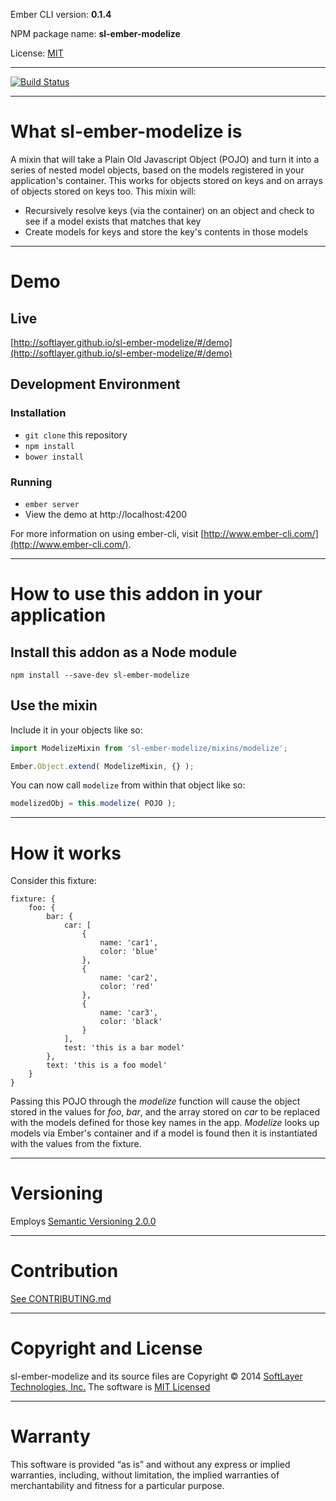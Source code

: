Ember CLI version: **0.1.4**

NPM package name: **sl-ember-modelize**

License: [MIT](LICENSE.md)

---

[![Build Status](https://travis-ci.org/softlayer/sl-ember-modelize.svg?branch=develop)](https://travis-ci.org/softlayer/sl-ember-modelize)

---

# What sl-ember-modelize is

A mixin that will take a Plain Old Javascript Object (POJO) and turn it into a series of nested model objects, based on the models registered in your application's container.  This works for objects stored on keys and on arrays of objects stored on keys too.  This mixin will:

* Recursively resolve keys (via the container) on an object and check to see if a model exists that matches that key
* Create models for keys and store the key's contents in those models

---

# Demo

## Live

[http://softlayer.github.io/sl-ember-modelize/#/demo](http://softlayer.github.io/sl-ember-modelize/#/demo)

## Development Environment

### Installation

* `git clone` this repository
* `npm install`
* `bower install`

### Running

* `ember server`
* View the demo at http://localhost:4200

For more information on using ember-cli, visit [http://www.ember-cli.com/](http://www.ember-cli.com/).

---

# How to use this addon in your application

## Install this addon as a Node module

```
npm install --save-dev sl-ember-modelize
```

## Use the mixin

Include it in your objects like so:

```javascript
import ModelizeMixin from 'sl-ember-modelize/mixins/modelize';

Ember.Object.extend( ModelizeMixin, {} );
```

You can now call `modelize` from within that object like so:

```javascript
modelizedObj = this.modelize( POJO );
```

---

# How it works

Consider this fixture:

```
fixture: {
    foo: {
        bar: {
            car: [
                {
                    name: 'car1',
                    color: 'blue'
                },
                {
                    name: 'car2',
                    color: 'red'
                },
                {
                    name: 'car3',
                    color: 'black'
                }
            ],
            test: 'this is a bar model'
        },
        text: 'this is a foo model'
    }
}
```

Passing this POJO through the *modelize* function will cause the object stored in the values for *foo*, *bar*, and
the array stored on *car* to be replaced with the models defined for those key names in the app.  *Modelize* looks up
models via Ember's container and if a model is found then it is instantiated with the values from the fixture.

---

# Versioning
Employs [Semantic Versioning 2.0.0](http://semver.org/)

---

# Contribution
[See CONTRIBUTING.md](CONTRIBUTING.md)

---

# Copyright and License
sl-ember-modelize and its source files are Copyright © 2014 [SoftLayer Technologies, Inc.](http://www.softlayer.com/) The
software is [MIT Licensed](LICENSE.md)

---

# Warranty
This software is provided “as is” and without any express or implied warranties, including, without limitation, the
implied warranties of merchantability and fitness for a particular purpose.
